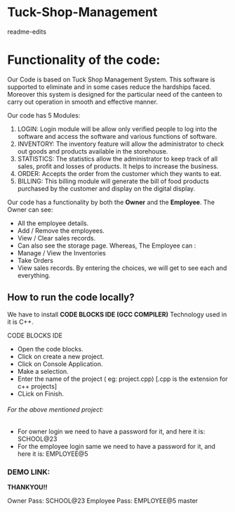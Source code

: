 # Tuck-Shop-Management
 readme-edits
# Functionality of the code:
Our Code is based on Tuck Shop Management System. This software is supported to eliminate and in some cases reduce the hardships faced. Moreover this system is designed for the particular need of the canteen to carry out operation in smooth and effective manner.

Our code has 5 Modules:
1.	LOGIN:  Login module will be allow only verified people to log into the software and access the software and various functions of software.
2.	INVENTORY: The inventory feature will allow the administrator to check out goods and products available in the storehouse.
3.  STATISTICS:  The statistics allow the administrator to keep track of all sales, profit and losses of  products. It helps to increase the business. 
4.	ORDER: Accepts the order from the customer which they wants to eat.
5.	BILLING: This billing  module will generate the bill of food products purchased by the customer and display on the digital display.

Our code has a functionality by both the **Owner** and the **Employee**.
The Owner can see:
* All the employee details.
* Add / Remove the employees.
* View / Clear sales records.
* Can also see the storage page.
Whereas, The Employee can :
* Manage / View the Inventories
* Take Orders
* View sales records.
By entering the choices, we will get to see each and everything.

## How to run the code locally?
We have to install **CODE BLOCKS IDE (GCC COMPILER)**
Technology used in it is C++.

CODE BLOCKS IDE
* Open the code blocks.
* Click on create a new project.
* Click on Console Application.
* Make a selection.
* Enter the name of the project ( eg: project.cpp) [.cpp is the extension for c++ projects]
* CLick on Finish.

###### For the above mentioned project:
* For owner login we need to have a password for it, and here it is: SCHOOL@23
* For the employee login same we need to have  a password for it, and here it is: EMPLOYEE@5

### DEMO LINK:

**THANKYOU!!**










Owner Pass: SCHOOL@23
Employee Pass: EMPLOYEE@5
master
